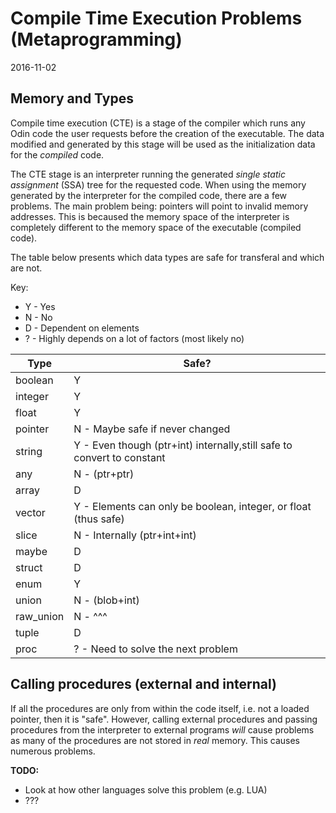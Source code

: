 # Compile Time Execution Problems (Metaprogramming)
2016-11-02

## Memory and Types

Compile time execution (CTE) is a stage of the compiler which runs any Odin code the
user requests before the creation of the executable. The data modified and generated
by this stage will be used as the initialization data for the _compiled_ code.

The CTE stage is an interpreter running the generated _single static assignment_ (SSA)
tree for the requested code. When using the memory generated by the interpreter for the
compiled code, there are a few problems. The main problem being: pointers will point
to invalid memory addresses. This is becaused the memory space of the interpreter is
completely different to the memory space of the executable (compiled code).

The table below presents which data types are safe for transferal and which are not.

Key:

* Y - Yes
* N - No
* D - Dependent on elements
* ? - Highly depends on a lot of factors (most likely no)

| Type      | Safe?                                                                  |
|-----------|------------------------------------------------------------------------|
| boolean   | Y                                                                      |
| integer   | Y                                                                      |
| float     | Y                                                                      |
| pointer   | N - Maybe safe if never changed                                        |
| string    | Y - Even though (ptr+int) internally,still safe to convert to constant |
| any       | N - (ptr+ptr)                                                          |
| array     | D                                                                      |
| vector    | Y - Elements can only be boolean, integer, or float (thus safe)        |
| slice     | N - Internally (ptr+int+int)                                           |
| maybe     | D                                                                      |
| struct    | D                                                                      |
| enum      | Y                                                                      |
| union     | N - (blob+int)                                                         |
| raw_union | N - ^^^                                                                |
| tuple     | D                                                                      |
| proc      | ? - Need to solve the next problem                                     |


## Calling procedures (external and internal)

If all the procedures are only from within the code itself, i.e. not a loaded pointer,
then it is "safe". However, calling external procedures and passing procedures from the
interpreter to external programs _will_ cause problems as many of the procedures are not
stored in _real_ memory. This causes numerous problems.

**TODO:**

* Look at how other languages solve this problem (e.g. LUA)
* ???
